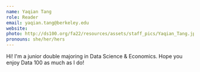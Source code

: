 ```yaml
---
name: Yaqian Tang
role: Reader
email: yaqian.tang@berkeley.edu
website: 
photo: http://ds100.org/fa22/resources/assets/staff_pics/Yaqian_Tang.jpg
pronouns: she/her/hers
---
```

Hi! I'm a junior double majoring in Data Science & Economics. Hope you enjoy Data 100 as much as I do!
